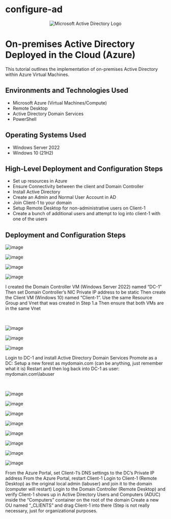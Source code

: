 # configure-ad
<p align="center">
<img src="https://i.imgur.com/pU5A58S.png" alt="Microsoft Active Directory Logo"/>
</p>

<h1>On-premises Active Directory Deployed in the Cloud (Azure)</h1>
This tutorial outlines the implementation of on-premises Active Directory within Azure Virtual Machines.<br />



<h2>Environments and Technologies Used</h2>

- Microsoft Azure (Virtual Machines/Compute)
- Remote Desktop
- Active Directory Domain Services
- PowerShell

<h2>Operating Systems Used </h2>

- Windows Server 2022
- Windows 10 (21H2)

<h2>High-Level Deployment and Configuration Steps</h2>

- Set up resources in Azure
- Ensure Connectivity between the client and Domain Controller
- Install Active Directory
- Create an Admin and Normal User Account in AD
- Join Client-1 to your domain
- Setup Remote Desktop for non-administrative users on Client-1
- Create a bunch of additional users and attempt to log into client-1 with one of the users

<h2>Deployment and Configuration Steps</h2>


<p>
  
  ![image](https://github.com/DabneyV/configure-ad/assets/148362429/9ffc3c55-e7ee-4729-874d-59cc4ac6a767)
<p>


![image](https://github.com/DabneyV/configure-ad/assets/148362429/2a9fa049-40c3-40ad-8faf-8f3657a30e87)

![image](https://github.com/DabneyV/configure-ad/assets/148362429/78aca36f-6a92-420a-94cd-569d92dc2ade)


![image](https://github.com/DabneyV/configure-ad/assets/148362429/e977dc29-9d19-4e0e-9d30-4dac08a175cb)



</p>
<p>
I created the Domain Controller VM (Windows Server 2022) named “DC-1”
Then set Domain Controller’s NIC Private IP address to be static
Then create the Client VM (Windows 10) named “Client-1”. Use the same Resource Group and Vnet that was created in Step 1.a
Then ensure that both VMs are in the same Vnet 

</p>
<br />

<p>
  
![image](https://github.com/DabneyV/configure-ad/assets/148362429/cadfb7bd-8f3e-4497-a721-f6e39d094bce)

![image](https://github.com/DabneyV/configure-ad/assets/148362429/06e20bfa-ef5c-425c-8c1c-fc9bfa78a6f4)

![image](https://github.com/DabneyV/configure-ad/assets/148362429/eab1d0f7-83a9-4de8-b8e1-5c757f3be85f)


</p>
<p>
Login to DC-1 and install Active Directory Domain Services
Promote as a DC: Setup a new forest as mydomain.com (can be anything, just remember what it is)
Restart and then log back into DC-1 as user: mydomain.com\labuser
</p>
<br />

<p>

![image](https://github.com/DabneyV/configure-ad/assets/148362429/99bcc706-8927-4cfd-9a50-23edca6fdc66)

 ![image](https://github.com/DabneyV/configure-ad/assets/148362429/c6b268af-c58f-41b8-bd6c-7a81b0501fec)

![image](https://github.com/DabneyV/configure-ad/assets/148362429/f8b5e1a8-6408-4fcf-b440-0f805c219972)

 ![image](https://github.com/DabneyV/configure-ad/assets/148362429/ddfc996c-54f5-4473-bf3e-a458af385407)

![image](https://github.com/DabneyV/configure-ad/assets/148362429/f113ccbd-3664-413b-a0e6-8f5a9366685c)

![image](https://github.com/DabneyV/configure-ad/assets/148362429/c6047076-2a1d-4b3e-b932-6aeb8e268f8a)

![image](https://github.com/DabneyV/configure-ad/assets/148362429/a974389a-8b33-4cbd-bafb-619d875578e2)

![image](https://github.com/DabneyV/configure-ad/assets/148362429/8685cf87-57c4-4462-90a3-bab099d13db5)

</p>
<p>
From the Azure Portal, set Client-1’s DNS settings to the DC’s Private IP address
From the Azure Portal, restart Client-1
Login to Client-1 (Remote Desktop) as the original local admin (labuser) and join it to the domain (computer will restart)
Login to the Domain Controller (Remote Desktop) and verify Client-1 shows up in Active Directory Users and Computers (ADUC) inside the “Computers” container on the root of the domain
Create a new OU named “_CLIENTS” and drag Client-1 into there (Step is not really necessary, just for organizational purposes. 
</p>
<br />
